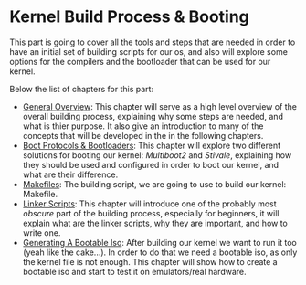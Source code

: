 # Kernel Build Process & Booting

This part is going to cover all the tools and steps that are needed in order to have an initial set of building scripts for our os, and also will explore some options for the compilers and the bootloader that can be used for our kernel.

Below the list of chapters for this part:

- [General Overview](01_Overview.md): This chapter will serve as a high level overview of the overall building process, explaining why some steps are needed, and what is thier purpose. It also give an introduction to many of the concepts that will be developed in the in the following chapters.
- [Boot Protocols & Bootloaders](02_Boot_Protocols.md): This chapter will explore two different solutions for booting our kernel: _Multiboot2_ and _Stivale_, explaining how they should be used and configured in order to boot our kernel, and what are their difference.
- [Makefiles](03_Gnu_Makefiles.md): The building script, we are going to use to build our kernel: Makefile.
- [Linker Scripts](04_Linker_Scripts.md): This chapter will introduce one of the probably  most _obscure_ part of the building process, especially for beginners, it will explain what are the linker scripts, why they are important, and how to write one.
- [Generating A Bootable Iso](05_Generating_Iso.md): After building our kernel we want to run it too (yeah like the cake...). In order to do that we need a bootable iso, as only the kernel file is not enough. This chapter will show how to create a bootable iso and start to test it on emulators/real hardware.
